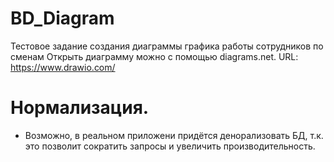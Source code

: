 # BD_Diagram
Тестовое задание создания диаграммы графика работы сотрудников по сменам
Открыть диаграмму можно с помощью diagrams.net. URL: https://www.drawio.com/

# Нормализация.
- Возможно, в реальном приложени придётся денорализовать БД, т.к. это позволит сократить запросы и увеличить производительность.
